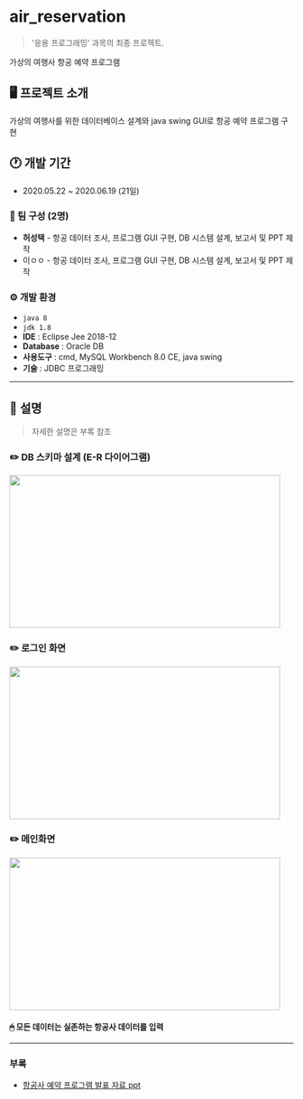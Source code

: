 # air_reservation
> '응용 프로그래밍' 과목의 최종 프로젝트.


가상의 여행사 항공 예약 프로그램


## 🖥 프로젝트 소개
가상의 여행사를 위한 데이터베이스 설계와 java swing GUI로 항공 예약 프로그램 구현


## 🕐 개발 기간
- 2020.05.22 ~ 2020.06.19 (21일)


### 👥 팀 구성 (2명)
- **허성택** - 항공 데이터 조사, 프로그램 GUI 구현, DB 시스템 설계, 보고서 및 PPT 제작
- 이ㅇㅇ - 항공 데이터 조사, 프로그램 GUI 구현, DB 시스템 설계, 보고서 및 PPT 제작


### ⚙️ 개발 환경
- `java 8`
- `jdk 1.8`
- **IDE** : Eclipse Jee 2018-12
- **Database** : Oracle DB
- **사용도구** : cmd, MySQL Workbench 8.0 CE, java swing
- **기술** : JDBC 프로그래밍

---

## 📌 설명
> 자세한 설명은 부록 참조

### ✏️ DB 스키마 설계 (E-R 다이어그램)
<img src="https://user-images.githubusercontent.com/121115266/210311128-3087136d-52fd-4579-98a5-9b951adda79d.png" width="480" height="270">

### ✏️ 로그인 화면
<img src="https://user-images.githubusercontent.com/121115266/210311395-7ee97f28-fafe-420a-ad31-fe9d1b224997.png" width="480" height="270">

### ✏️ 메인화면
<img src="https://user-images.githubusercontent.com/121115266/210311571-c32ccf11-2d3b-484e-8ea1-ae4819b82d6c.png" width="480" height="270">

#### 🖱 모든 데이터는 실존하는 항공사 데이터를 입력


---

### 부록
- [항공사 예약 프로그램 발표 자료 ppt](https://github.com/taek-project/JSINC/files/10334721/default.pptx)


